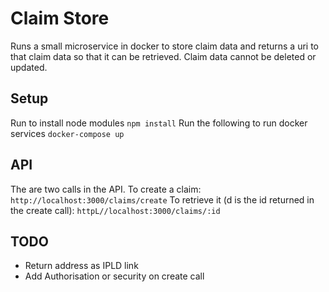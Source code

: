 # Claim Store

Runs a small microservice in docker to store claim data and returns a uri to that claim data so that it can be retrieved.  Claim data cannot be deleted or updated. 

## Setup
Run to install node modules
```npm install```
Run the following to run docker services
```docker-compose up```

## API
The are two calls in the API. 
To create a claim:
```http://localhost:3000/claims/create```
To retrieve it (d is the id returned in the create call):
```httpL//localhost:3000/claims/:id```

## TODO
* Return address as IPLD link
* Add Authorisation or security on create call
